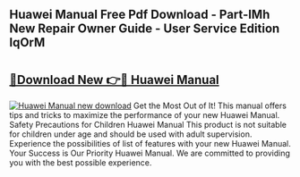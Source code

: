 ## Huawei Manual Free Pdf Download - Part-IMh New Repair Owner Guide - User Service Edition lqOrM

# <h2><a href="http://cf18747.oget.top/?id=Huawei+Manual">🔗Download New 👉🔴 Huawei Manual</a></h2>

[![Huawei Manual new download](https://i.imgur.com/5g1atiW.png)](http://cf18747.oget.top/?id=Huawei+Manual)
Get the Most Out of It! This manual offers tips and tricks to maximize the performance of your new Huawei Manual. Safety Precautions for Children Huawei Manual This product is not suitable for children under age and should be used with adult supervision. Experience the possibilities of list of features with your new Huawei Manual. Your Success is Our Priority Huawei Manual. We are committed to providing you with the best possible experience.
